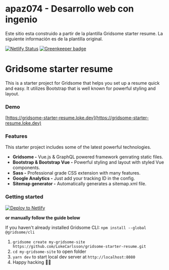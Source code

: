 # apaz074 - Desarrollo web con ingenio

Este sitio esta construido a partir de la plantilla Gridsome starter resume. La siguiente información es de la plantilla original.


[![Netlify Status](https://api.netlify.com/api/v1/badges/c6a0b67d-7f94-4676-acd9-03ad7716ee98/deploy-status)](https://app.netlify.com/sites/gridsome-starter-resume/deploys)
[![Greenkeeper badge](https://badges.greenkeeper.io/lokecarlsson/gridsome-starter-resume.svg)](https://greenkeeper.io/)

# Gridsome starter resume

This is a starter project for Gridsome that helps you set up a resume quick and easy. It utilizes Bootstrap that is well known for powerful styling and layout.

### Demo

[https://gridsome-starter-resume.loke.dev](https://gridsome-starter-resume.loke.dev)

### Features

This starter project includes some of the latest powerful technologies.

- **Gridsome -** Vue.js & GraphQL powered framework genrating static files.
- **Bootstrap & Bootstrap Vue -** Powerful styling and layout with styled Vue components.
- **Sass -** Professional grade CSS extension with many features.
- **Google Analytics -** Just add your tracking ID in the config.
- **Sitemap generator -** Automatically generates a sitemap.xml file.

### Getting started

[![Deploy to Netlify](https://www.netlify.com/img/deploy/button.svg)](https://app.netlify.com/start/deploy?repository=https://github.com/LokeCarlsson/gridsome-starter-resume)

**or manually follow the guide below**

If you haven't already installed Gridsome CLI: `npm install --global @gridsome/cli`

1. `gridsome create my-gridsome-site https://github.com/LokeCarlsson/gridsome-starter-resume.git`
2. `cd my-gridsome-site` to open folder
3. `yarn dev` to start local dev server at `http://localhost:8080`
4. Happy hacking 🎉🙌
